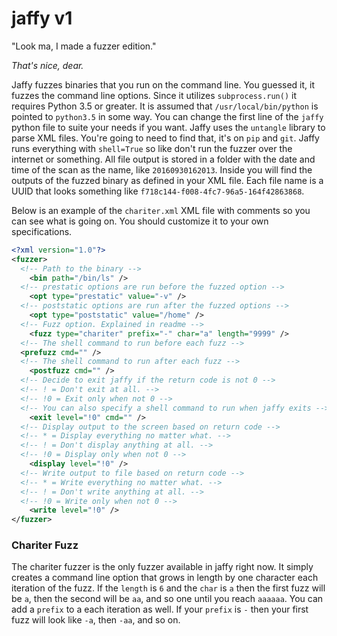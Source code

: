 # jaffy v1
"Look ma, I made a fuzzer edition."

*That's nice, dear.*

Jaffy fuzzes binaries that you run on the command line. You guessed it, it
fuzzes the command line options. Since it utilizes `subprocess.run()` it
requires Python 3.5 or greater. It is assumed that `/usr/local/bin/python` is
pointed to `python3.5` in some way. You can change the first line of the `jaffy`
python file to suite your needs if you want. Jaffy uses the `untangle` library
to parse XML files. You're going to need to find that, it's on `pip` and `git`.
Jaffy runs everything with `shell=True` so like don't run the fuzzer over the
internet or something. All file output is stored in a folder with the date and
time of the scan as the name, like `20160930162013`. Inside you will find the
outputs of the fuzzed binary as defined in your XML file. Each file name is a
UUID that looks something like `f718c144-f008-4fc7-96a5-164f42863868`.

Below is an example of the `chariter.xml` XML file with comments so you can see
what is going on. You should customize it to your own specifications.
```XML
<?xml version="1.0"?>
<fuzzer>
  <!-- Path to the binary -->
	<bin path="/bin/ls" />
  <!-- prestatic options are run before the fuzzed option -->
	<opt type="prestatic" value="-v" />
  <!-- poststatic options are run after the fuzzed options -->
	<opt type="poststatic" value="/home" />
  <!-- Fuzz option. Explained in readme -->
	<fuzz type="chariter" prefix="-" char="a" length="9999" />
  <!-- The shell command to run before each fuzz -->
  <prefuzz cmd="" />
  <!-- The shell command to run after each fuzz -->
	<postfuzz cmd="" />
  <!-- Decide to exit jaffy if the return code is not 0 -->
  <!-- ! = Don't exit at all. -->
  <!-- !0 = Exit only when not 0 -->
  <!-- You can also specify a shell command to run when jaffy exits -->
	<exit level="!0" cmd="" />
  <!-- Display output to the screen based on return code -->
  <!-- * = Display everything no matter what. -->
  <!-- ! = Don't display anything at all. -->
  <!-- !0 = Display only when not 0 -->
	<display level="!0" />
  <!-- Write output to file based on return code -->
  <!-- * = Write everything no matter what. -->
  <!-- ! = Don't write anything at all. -->
  <!-- !0 = Write only when not 0 -->
	<write level="!0" />
</fuzzer>
```

### Chariter Fuzz
The chariter fuzzer is the only fuzzer available in jaffy right now. It simply
creates a command line option that grows in length by one character each
iteration of the fuzz. If the `length` is `6` and the `char` is `a` then the
first fuzz will be `a`, then the second will be `aa`, and so one until you reach
`aaaaaa`. You can add a `prefix` to a each iteration as well. If your `prefix`
is `-` then your first fuzz will look like `-a`, then `-aa`, and so on.
